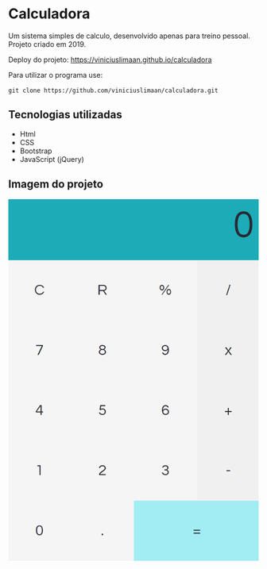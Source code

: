 # Calculadora
Um sistema simples de calculo, desenvolvido apenas para treino pessoal. Projeto criado em 2019.

Deploy do projeto: https://viniciuslimaan.github.io/calculadora

Para utilizar o programa use: 

```
git clone https://github.com/viniciuslimaan/calculadora.git
```

## Tecnologias utilizadas
* Html
* CSS
* Bootstrap
* JavaScript (jQuery)

## Imagem do projeto
![Projeto](./img/projeto.png)
